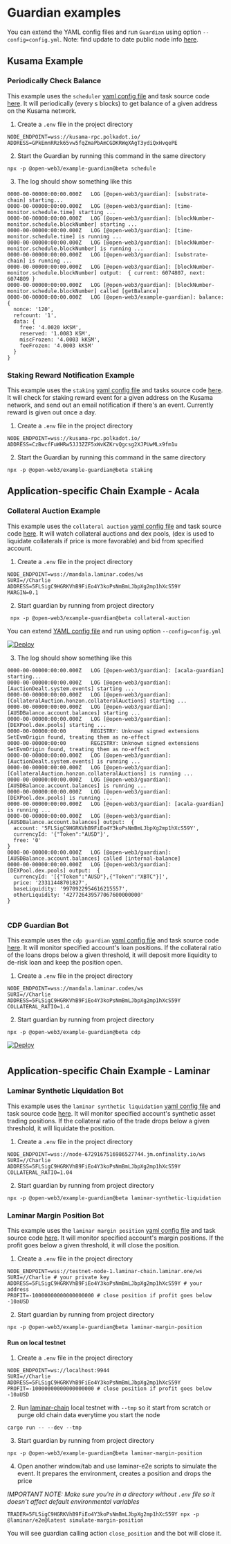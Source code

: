 # Guardian examples

You can extend the YAML config files and run `Guardian` using option `--config=config.yml`.
Note: find update to date public node info [here](https://wiki.acala.network/learn/get-started/public-nodes).

## Kusama Example

### Periodically Check Balance
This example uses the `scheduler` [yaml config file](https://github.com/open-web3-stack/guardian/blob/readme/packages/example-guardian/src/schedule.yml) and task source code [here](https://github.com/open-web3-stack/guardian/tree/readme/packages/example-guardian/src/schedule). It will periodically (every s blocks) to get balance of a given address on the Kusama network.

1. Create a `.env` file in the project directory

```
NODE_ENDPOINT=wss://kusama-rpc.polkadot.io/
ADDRESS=GPkEmnRRzk65vw5fqZmaPbAmCGDKRWqXAgT3ydiQxHvqePE
```

2. Start the Guardian by running this command in the same directory
```shell
npx -p @open-web3/example-guardian@beta schedule
```

3. The log should show something like this
```
0000-00-00000:00:00.000Z   LOG [@open-web3/guardian]: [substrate-chain] starting...
0000-00-00000:00:00.000Z   LOG [@open-web3/guardian]: [time-monitor.schedule.time] starting ...
0000-00-00000:00:00.000Z   LOG [@open-web3/guardian]: [blockNumber-monitor.schedule.blockNumber] starting ...
0000-00-00000:00:00.000Z   LOG [@open-web3/guardian]: [time-monitor.schedule.time] is running ...
0000-00-00000:00:00.000Z   LOG [@open-web3/guardian]: [blockNumber-monitor.schedule.blockNumber] is running ...
0000-00-00000:00:00.000Z   LOG [@open-web3/guardian]: [substrate-chain] is running ...
0000-00-00000:00:00.000Z   LOG [@open-web3/guardian]: [blockNumber-monitor.schedule.blockNumber] output:  { current: 6074807, next: 6074809 }
0000-00-00000:00:00.000Z   LOG [@open-web3/guardian]: [blockNumber-monitor.schedule.blockNumber] called [getBalance]
0000-00-00000:00:00.000Z   LOG [@open-web3/example-guardian]: balance:  {
  nonce: '120',
  refcount: '1',
  data: {
    free: '4.0020 kKSM',
    reserved: '1.0083 KSM',
    miscFrozen: '4.0003 kKSM',
    feeFrozen: '4.0003 kKSM'
  }
}
```
### Staking Reward Notification Example
This example uses the `staking` [yaml config file](https://github.com/open-web3-stack/guardian/blob/readme/packages/example-guardian/src/staking.yml) and tasks source code [here](https://github.com/open-web3-stack/guardian/tree/readme/packages/example-guardian/src/staking). It will check for staking reward event for a given address on the Kusama network, and send out an email notification if there's an event. Currently reward is given out once a day.

1. Create a `.env` file in the project directory

```
NODE_ENDPOINT=wss://kusama-rpc.polkadot.io/
ADDRESS=CzBwcfFuWHRw5JJ3ZZF5xWvKZKrvQgcsg2XJPUwMLx9fm1u
```

2. Start the Guardian by running this command in the same directory
```shell
npx -p @open-web3/example-guardian@beta staking
```

## Application-specific Chain Example - Acala

### Collateral Auction Example
This example uses the `collateral auction` [yaml config file](https://github.com/open-web3-stack/guardian/blob/master/packages/example-guardian/src/collateral-auction-guardian.yml) and task source code [here](https://github.com/open-web3-stack/guardian/tree/master/packages/example-guardian/src/auction/collateral). It will watch collateral auctions and dex pools, (dex is used to liquidate collaterals if price is more favorable) and bid from specified account. 

1. Create a `.env` file in the project directory

```
NODE_ENDPOINT=wss://mandala.laminar.codes/ws
SURI=//Charlie
ADDRESS=5FLSigC9HGRKVhB9FiEo4Y3koPsNmBmLJbpXg2mp1hXcS59Y
MARGIN=0.1
```

2. Start guardian by running from project directory

```shell
 npx -p @open-web3/example-guardian@beta collateral-auction
```

You can extend [YAML config file](src/collateral-auction-guardian.yml) and run using option `--config=config.yml`

[![Deploy](https://www.herokucdn.com/deploy/button.svg)](https://heroku.com/deploy?template=https://github.com/AcalaNetwork/collateral-auction-bot-template)

3. The log should show something like this  
```
0000-00-00000:00:00.000Z   LOG [@open-web3/guardian]: [acala-guardian] starting...
0000-00-00000:00:00.000Z   LOG [@open-web3/guardian]: [AuctionDealt.system.events] starting ...
0000-00-00000:00:00.000Z   LOG [@open-web3/guardian]: [CollateralAuction.honzon.collateralAuctions] starting ...
0000-00-00000:00:00.000Z   LOG [@open-web3/guardian]: [AUSDBalance.account.balances] starting ...
0000-00-00000:00:00.000Z   LOG [@open-web3/guardian]: [DEXPool.dex.pools] starting ...
0000-00-00000:00:00        REGISTRY: Unknown signed extensions SetEvmOrigin found, treating them as no-effect
0000-00-00000:00:00        REGISTRY: Unknown signed extensions SetEvmOrigin found, treating them as no-effect
0000-00-00000:00:00.000Z   LOG [@open-web3/guardian]: [AuctionDealt.system.events] is running ...
0000-00-00000:00:00.000Z   LOG [@open-web3/guardian]: [CollateralAuction.honzon.collateralAuctions] is running ...
0000-00-00000:00:00.000Z   LOG [@open-web3/guardian]: [AUSDBalance.account.balances] is running ...
0000-00-00000:00:00.000Z   LOG [@open-web3/guardian]: [DEXPool.dex.pools] is running ...
0000-00-00000:00:00.000Z   LOG [@open-web3/guardian]: [acala-guardian] is running ...
0000-00-00000:00:00.000Z   LOG [@open-web3/guardian]: [AUSDBalance.account.balances] output:  {
  account: '5FLSigC9HGRKVhB9FiEo4Y3koPsNmBmLJbpXg2mp1hXcS59Y',
  currencyId: '{"Token":"AUSD"}',
  free: '0'
}
0000-00-00000:00:00.000Z   LOG [@open-web3/guardian]: [AUSDBalance.account.balances] called [internal-balance]
0000-00-00000:00:00.000Z   LOG [@open-web3/guardian]: [DEXPool.dex.pools] output:  {
  currencyId: '[{"Token":"AUSD"},{"Token":"XBTC"}]',
  price: '23311448701827',
  baseLiquidity: '9970922954616215557',
  otherLiquidity: '427726439577067600000000'
}

```

#
### CDP Guardian Bot
This example uses the `cdp guardian` [yaml config file](https://github.com/open-web3-stack/guardian/blob/master/packages/example-guardian/src/cdp-guardian.yml) and task source code [here](https://github.com/open-web3-stack/guardian/tree/master/packages/example-guardian/src/cdp). It will monitor specified account's loan positions. If the collateral ratio of the loans drops below a given threshold, it will deposit more liquidity to de-risk loan and keep the position open.

1. Create a `.env` file in the project directory

```
NODE_ENDPOINT=wss://mandala.laminar.codes/ws
SURI=//Charlie
ADDRESS=5FLSigC9HGRKVhB9FiEo4Y3koPsNmBmLJbpXg2mp1hXcS59Y
COLLATERAL_RATIO=1.4
```

2. Start guardian by running from project directory

```shell
npx -p @open-web3/example-guardian@beta cdp
```

[![Deploy](https://www.herokucdn.com/deploy/button.svg)](https://heroku.com/deploy?template=https://github.com/AcalaNetwork/cdp-bot-template)

#
## Application-specific Chain Example - Laminar
### Laminar Synthetic Liquidation Bot
This example uses the `laminar synthetic liquidation` [yaml config file](https://github.com/open-web3-stack/guardian/blob/master/packages/example-guardian/src/laminar-synthetic-liquidation-guardian.yml) and task source code [here](https://github.com/open-web3-stack/guardian/tree/master/packages/example-guardian/src/laminar-synthetic-liquidation). It will monitor specified account's synthetic asset trading positions. If the collateral ratio of the trade drops below a given threshold, it will liquidate the position.

1. Create a `.env` file in the project directory

```
NODE_ENDPOINT=wss://node-6729167516986527744.jm.onfinality.io/ws
SURI=//Charlie
ADDRESS=5FLSigC9HGRKVhB9FiEo4Y3koPsNmBmLJbpXg2mp1hXcS59Y
COLLATERAL_RATIO=1.04
```

2. Start guardian by running from project directory

```shell
npx -p @open-web3/example-guardian@beta laminar-synthetic-liquidation
```

### Laminar Margin Position Bot
This example uses the `laminar margin position` [yaml config file](https://github.com/open-web3-stack/guardian/blob/master/packages/example-guardian/src/laminar-margin-position-guardian.yml) and task source code [here](https://github.com/open-web3-stack/guardian/tree/master/packages/example-guardian/src/laminar-margin-position). It will monitor specified account's margin positions. If the profit goes below a given threshold, it will close the position.

1. Create a `.env` file in the project directory

```
NODE_ENDPOINT=wss://testnet-node-1.laminar-chain.laminar.one/ws
SURI=//Charlie # your private key
ADDRESS=5FLSigC9HGRKVhB9FiEo4Y3koPsNmBmLJbpXg2mp1hXcS59Y # your address
PROFIT=-10000000000000000000 # close position if profit goes below -10aUSD
```

2. Start guardian by running from project directory

```shell
npx -p @open-web3/example-guardian@beta laminar-margin-position
```

#### Run on local testnet
1. Create a `.env` file in the project directory
```
NODE_ENDPOINT=ws://localhost:9944
SURI=//Charlie
ADDRESS=5FLSigC9HGRKVhB9FiEo4Y3koPsNmBmLJbpXg2mp1hXcS59Y
PROFIT=-10000000000000000000 # close position if profit goes below -10aUSD
```
2. Run [laminar-chain](https://github.com/laminar-protocol/laminar-chain#building--running-laminarchain) local testnet with `--tmp` so it start from scratch or purge old chain data everytime you start the node
```
cargo run -- --dev --tmp
```

3. Start guardian by running from project directory
```shell
npx -p @open-web3/example-guardian@beta laminar-margin-position
```
4. Open another window/tab and use laminar-e2e scripts to simulate the event. It prepares the environment, creates a position and drops the price

*IMPORTANT NOTE: Make sure you're in a directory without `.env` file so it doesn't affect default environmental variables*
```shell
TRADER=5FLSigC9HGRKVhB9FiEo4Y3koPsNmBmLJbpXg2mp1hXcS59Y npx -p @laminar/e2e@latest simulate-margin-position
```
  You will see guardian calling action `close_position` and the bot will close it.
